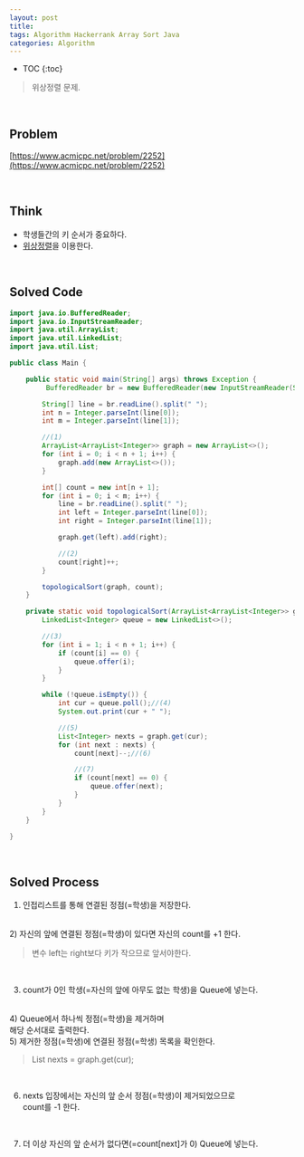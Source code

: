 ```yaml
---
layout: post
title: 
tags: Algorithm Hackerrank Array Sort Java
categories: Algorithm
---
```

* TOC
{:toc}
> 위상정렬 문제.

<br>  

## Problem  
[https://www.acmicpc.net/problem/2252](https://www.acmicpc.net/problem/2252)  
  
<br>  

## Think  
* 학생들간의 키 순서가 중요하다.  
* [위상정렬](https://ko.wikipedia.org/wiki/%EC%9C%84%EC%83%81%EC%A0%95%EB%A0%AC)을 이용한다.  

<br>  

## Solved Code  

```java
import java.io.BufferedReader;
import java.io.InputStreamReader;
import java.util.ArrayList;
import java.util.LinkedList;
import java.util.List;

public class Main {

    public static void main(String[] args) throws Exception {
         BufferedReader br = new BufferedReader(new InputStreamReader(System.in));

        String[] line = br.readLine().split(" ");
        int n = Integer.parseInt(line[0]);
        int m = Integer.parseInt(line[1]);

        //(1)
        ArrayList<ArrayList<Integer>> graph = new ArrayList<>();
        for (int i = 0; i < n + 1; i++) {
            graph.add(new ArrayList<>());
        }

        int[] count = new int[n + 1];
        for (int i = 0; i < m; i++) {
            line = br.readLine().split(" ");
            int left = Integer.parseInt(line[0]);
            int right = Integer.parseInt(line[1]);

            graph.get(left).add(right);

            //(2)
            count[right]++;
        }

        topologicalSort(graph, count);
    }

    private static void topologicalSort(ArrayList<ArrayList<Integer>> graph, int[] count) {
        LinkedList<Integer> queue = new LinkedList<>();

        //(3)
        for (int i = 1; i < n + 1; i++) {
            if (count[i] == 0) {
                queue.offer(i);
            }
        }

        while (!queue.isEmpty()) {
            int cur = queue.poll();//(4)
            System.out.print(cur + " ");

            //(5)
            List<Integer> nexts = graph.get(cur);
            for (int next : nexts) {
                count[next]--;//(6)

                //(7)
                if (count[next] == 0) {
                    queue.offer(next);
                }
            }
        }
    }

}

```  
  
<br>  

## Solved Process  

1) 인접리스트를 통해 연결된 정점(=학생)을 저장한다.  
<br>
2) 자신의 앞에 연결된 정점(=학생)이 있다면 자신의 count를 +1 한다.  

> 변수 left는 right보다 키가 작으므로 앞서야한다.  

<br>  

3) count가 0인 학생(=자신의 앞에 아무도 없는 학생)을 Queue에 넣는다.  
<br>
4) Queue에서 하나씩 정점(=학생)을 제거하며<br>
해당 순서대로 출력한다.  
<br>
5) 제거한 정점(=학생)에 연결된 정점(=학생) 목록을 확인한다.

> List<Integer> nexts = graph.get(cur);

<br>

6) nexts 입장에서는 자신의 앞 순서 정점(=학생)이 제거되었으므로<br>
count를 -1 한다.

<br> 

7) 더 이상 자신의 앞 순서가 없다면(=count[next]가 0) Queue에 넣는다.

